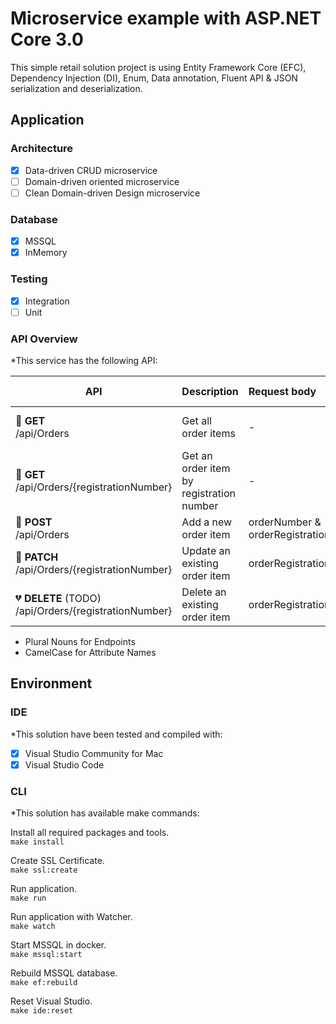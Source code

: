 # Microservice example with ASP.NET Core 3.0 #
This simple retail solution project is using Entity Framework Core (EFC), Dependency Injection (DI), Enum, Data annotation, Fluent API & JSON serialization and deserialization.

## Application ##

### Architecture ###
- [x] Data-driven CRUD microservice
- [ ] Domain-driven oriented microservice
- [ ] Clean Domain-driven Design microservice

### Database ###
- [x] MSSQL
- [x] InMemory

### Testing ###
- [x] Integration
- [ ] Unit

### API Overview ###
*This service has the following API:

|API|Description|Request body|Response body|
|-|:-|:-|:-|
| &#x1f499; **GET**<br> /api/Orders | Get all order items | - | Array of order items |
| &#x1f499; **GET**<br> /api/Orders/{registrationNumber} | Get an order item by registration number | - | Order item |
| &#x1F49A; **POST**<br> /api/Orders | Add a new order item | orderNumber & orderRegistrationNumber  | Order item |
| &#x1f49b; **PATCH**<br> /api/Orders/{registrationNumber}  | Update an existing order item | orderRegistrationNumber | Order item |
| &#x1f494; **DELETE** (TODO)<br> /api/Orders/{registrationNumber}  | Delete an existing order item | orderRegistrationNumber | - |

* Plural Nouns for Endpoints
* CamelCase for Attribute Names

## Environment ##
### IDE ###
*This solution have been tested and compiled with:

- [x] Visual Studio Community for Mac
- [x] Visual Studio Code

### CLI ###
*This solution has available make commands:

Install all required packages and tools.<br>
```make install```

Create SSL Certificate.<br>
```make ssl:create```

Run application.<br>
```make run```

Run application with Watcher.<br>
```make watch```

Start MSSQL in docker.<br>
```make mssql:start```

Rebuild MSSQL database.<br>
```make ef:rebuild```

Reset Visual Studio.<br>
```make ide:reset```
